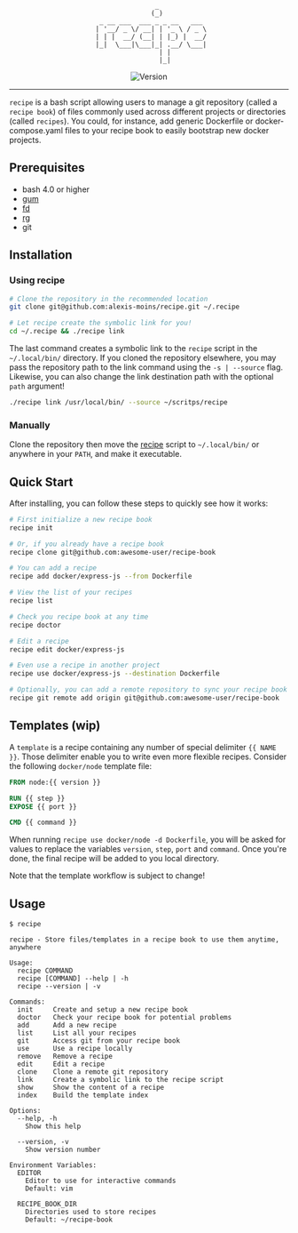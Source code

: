 <div align='center'>

```
                _            
               (_)           
  _ __ ___  ___ _ _ __   ___ 
 | '__/ _ \/ __| | '_ \ / _ \
 | | |  __/ (__| | |_) |  __/
 |_|  \___|\___|_| .__/ \___|
                 | |         
                 |_|         
```

![Version](https://img.shields.io/badge/version-0.1.0-blue.svg)

</div>

---

`recipe` is a bash script allowing users to manage a git repository (called a `recipe book`) of files commonly used across different projects or directories (called `recipes`). You could, for instance, add generic Dockerfile or docker-compose.yaml files to your recipe book to easily bootstrap new docker projects.

## Prerequisites

- bash 4.0 or higher
- [gum](https://github.com/charmbracelet/gum)
- [fd](https://github.com/sharkdp/fd)
- [rg](https://github.com/BurntSushi/ripgrep)
- git


## Installation

### Using recipe

```bash
# Clone the repository in the recommended location
git clone git@github.com:alexis-moins/recipe.git ~/.recipe

# Let recipe create the symbolic link for you!
cd ~/.recipe && ./recipe link
```

The last command creates a symbolic link to the `recipe` script in the `~/.local/bin/` directory. If you cloned the repository elsewhere, you may pass the repository path to the link command using the `-s | --source` flag. Likewise, you can also change the link destination path with the optional `path` argument!
```bash
./recipe link /usr/local/bin/ --source ~/scritps/recipe
```

### Manually

Clone the repository then move the [recipe](recipe) script to `~/.local/bin/` or anywhere in your `PATH`, and make it executable.

## Quick Start

After installing, you can follow these steps to quickly see how it works:

```bash
# First initialize a new recipe book
recipe init

# Or, if you already have a recipe book
recipe clone git@github.com:awesome-user/recipe-book

# You can add a recipe
recipe add docker/express-js --from Dockerfile

# View the list of your recipes
recipe list

# Check you recipe book at any time
recipe doctor

# Edit a recipe
recipe edit docker/express-js

# Even use a recipe in another project
recipe use docker/express-js --destination Dockerfile

# Optionally, you can add a remote repository to sync your recipe book across devices
recipe git remote add origin git@github.com:awesome-user/recipe-book
```

## Templates (wip)

A `template` is a recipe containing any number of special delimiter `{{ NAME }}`. Those delimiter enable you to write even more flexible recipes. Consider the following `docker/node` template file:
```Dockerfile
FROM node:{{ version }}

RUN {{ step }}
EXPOSE {{ port }}

CMD {{ command }}
```

When running `recipe use docker/node -d Dockerfile`, you will be asked for values to replace the variables `version`, `step`, `port` and `command`. Once you're done, the final recipe will be added to you local directory.

Note that the template workflow is subject to change!

## Usage

```
$ recipe

recipe - Store files/templates in a recipe book to use them anytime, anywhere

Usage:
  recipe COMMAND
  recipe [COMMAND] --help | -h
  recipe --version | -v

Commands:
  init     Create and setup a new recipe book
  doctor   Check your recipe book for potential problems
  add      Add a new recipe
  list     List all your recipes
  git      Access git from your recipe book
  use      Use a recipe locally
  remove   Remove a recipe
  edit     Edit a recipe
  clone    Clone a remote git repository
  link     Create a symbolic link to the recipe script
  show     Show the content of a recipe
  index    Build the template index

Options:
  --help, -h
    Show this help

  --version, -v
    Show version number

Environment Variables:
  EDITOR
    Editor to use for interactive commands
    Default: vim

  RECIPE_BOOK_DIR
    Directories used to store recipes
    Default: ~/recipe-book
```
